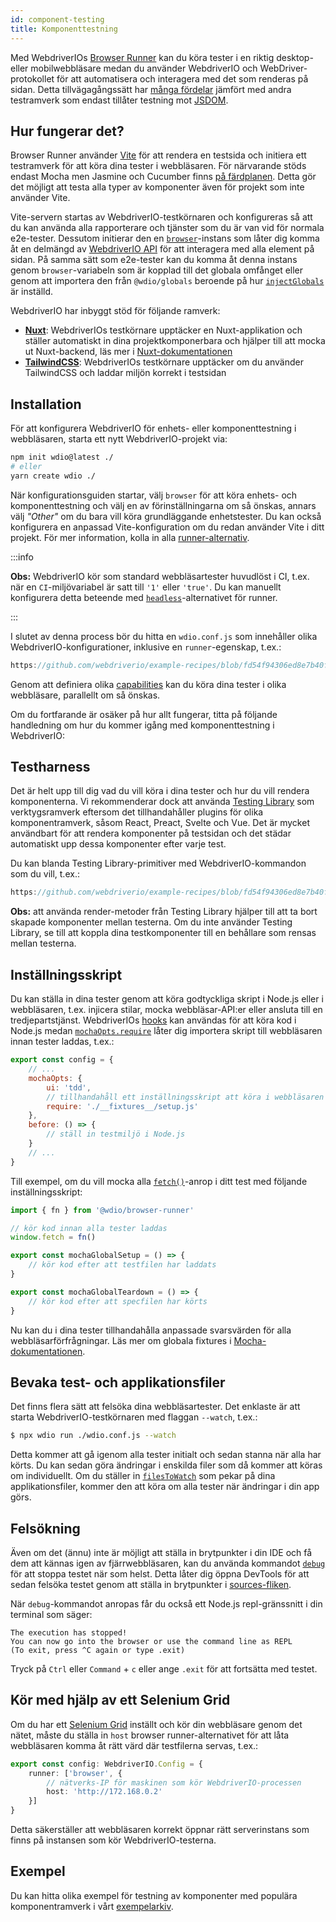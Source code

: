 ```yaml
---
id: component-testing
title: Komponenttestning
---
```


Med WebdriverIOs [Browser Runner](/docs/runner#browser-runner) kan du köra tester i en riktig desktop- eller mobilwebbläsare medan du använder WebdriverIO och WebDriver-protokollet för att automatisera och interagera med det som renderas på sidan. Detta tillvägagångssätt har [många fördelar](/docs/runner#browser-runner) jämfört med andra testramverk som endast tillåter testning mot [JSDOM](https://www.npmjs.com/package/jsdom).

## Hur fungerar det?

Browser Runner använder [Vite](https://vitejs.dev/) för att rendera en testsida och initiera ett testramverk för att köra dina tester i webbläsaren. För närvarande stöds endast Mocha men Jasmine och Cucumber finns [på färdplanen](https://github.com/orgs/webdriverio/projects/1). Detta gör det möjligt att testa alla typer av komponenter även för projekt som inte använder Vite.

Vite-servern startas av WebdriverIO-testkörnaren och konfigureras så att du kan använda alla rapporterare och tjänster som du är van vid för normala e2e-tester. Dessutom initierar den en [`browser`](/docs/api/browser)-instans som låter dig komma åt en delmängd av [WebdriverIO API](/docs/api) för att interagera med alla element på sidan. På samma sätt som e2e-tester kan du komma åt denna instans genom `browser`-variabeln som är kopplad till det globala omfånget eller genom att importera den från `@wdio/globals` beroende på hur [`injectGlobals`](/docs/api/globals) är inställd.

WebdriverIO har inbyggt stöd för följande ramverk:

- [__Nuxt__](https://nuxt.com/): WebdriverIOs testkörnare upptäcker en Nuxt-applikation och ställer automatiskt in dina projektkomponerbara och hjälper till att mocka ut Nuxt-backend, läs mer i [Nuxt-dokumentationen](/docs/component-testing/vue#testing-vue-components-in-nuxt)
- [__TailwindCSS__](https://tailwindcss.com/): WebdriverIOs testkörnare upptäcker om du använder TailwindCSS och laddar miljön korrekt i testsidan

## Installation

För att konfigurera WebdriverIO för enhets- eller komponenttestning i webbläsaren, starta ett nytt WebdriverIO-projekt via:

```bash
npm init wdio@latest ./
# eller
yarn create wdio ./
```

När konfigurationsguiden startar, välj `browser` för att köra enhets- och komponenttestning och välj en av förinställningarna om så önskas, annars välj _"Other"_ om du bara vill köra grundläggande enhetstester. Du kan också konfigurera en anpassad Vite-konfiguration om du redan använder Vite i ditt projekt. För mer information, kolla in alla [runner-alternativ](/docs/runner#runner-options).

:::info

__Obs:__ WebdriverIO kör som standard webbläsartester huvudlöst i CI, t.ex. när en `CI`-miljövariabel är satt till `'1'` eller `'true'`. Du kan manuellt konfigurera detta beteende med [`headless`](/docs/runner#headless)-alternativet för runner.

:::

I slutet av denna process bör du hitta en `wdio.conf.js` som innehåller olika WebdriverIO-konfigurationer, inklusive en `runner`-egenskap, t.ex.:

```ts reference useHTTPS runmeRepository="git@github.com:webdriverio/example-recipes.git" runmeFileToOpen="component-testing%2FREADME.md"
https://github.com/webdriverio/example-recipes/blob/fd54f94306ed8e7b40f967739164dfe4d6d76b41/wdio.comp.conf.js
```

Genom att definiera olika [capabilities](/docs/configuration#capabilities) kan du köra dina tester i olika webbläsare, parallellt om så önskas.

Om du fortfarande är osäker på hur allt fungerar, titta på följande handledning om hur du kommer igång med komponenttestning i WebdriverIO:

<LiteYouTubeEmbed
    id="5vp_3tGtnMc"
    title="Getting Started with Component Testing in WebdriverIO"
/>

## Testharness

Det är helt upp till dig vad du vill köra i dina tester och hur du vill rendera komponenterna. Vi rekommenderar dock att använda [Testing Library](https://testing-library.com/) som verktygsramverk eftersom det tillhandahåller plugins för olika komponentramverk, såsom React, Preact, Svelte och Vue. Det är mycket användbart för att rendera komponenter på testsidan och det städar automatiskt upp dessa komponenter efter varje test.

Du kan blanda Testing Library-primitiver med WebdriverIO-kommandon som du vill, t.ex.:

```js reference useHTTPS
https://github.com/webdriverio/example-recipes/blob/fd54f94306ed8e7b40f967739164dfe4d6d76b41/component-testing/svelte-example.js
```

__Obs:__ att använda render-metoder från Testing Library hjälper till att ta bort skapade komponenter mellan testerna. Om du inte använder Testing Library, se till att koppla dina testkomponenter till en behållare som rensas mellan testerna.

## Inställningsskript

Du kan ställa in dina tester genom att köra godtyckliga skript i Node.js eller i webbläsaren, t.ex. injicera stilar, mocka webbläsar-API:er eller ansluta till en tredjepartstjänst. WebdriverIOs [hooks](/docs/configuration#hooks) kan användas för att köra kod i Node.js medan [`mochaOpts.require`](/docs/frameworks#require) låter dig importera skript till webbläsaren innan tester laddas, t.ex.:

```js wdio.conf.js
export const config = {
    // ...
    mochaOpts: {
        ui: 'tdd',
        // tillhandahåll ett inställningsskript att köra i webbläsaren
        require: './__fixtures__/setup.js'
    },
    before: () => {
        // ställ in testmiljö i Node.js
    }
    // ...
}
```

Till exempel, om du vill mocka alla [`fetch()`](https://developer.mozilla.org/en-US/docs/Web/API/fetch)-anrop i ditt test med följande inställningsskript:

```js ./fixtures/setup.js
import { fn } from '@wdio/browser-runner'

// kör kod innan alla tester laddas
window.fetch = fn()

export const mochaGlobalSetup = () => {
    // kör kod efter att testfilen har laddats
}

export const mochaGlobalTeardown = () => {
    // kör kod efter att specfilen har körts
}

```

Nu kan du i dina tester tillhandahålla anpassade svarsvärden för alla webbläsarförfrågningar. Läs mer om globala fixtures i [Mocha-dokumentationen](https://mochajs.org/#global-fixtures).

## Bevaka test- och applikationsfiler

Det finns flera sätt att felsöka dina webbläsartester. Det enklaste är att starta WebdriverIO-testkörnaren med flaggan `--watch`, t.ex.:

```sh
$ npx wdio run ./wdio.conf.js --watch
```

Detta kommer att gå igenom alla tester initialt och sedan stanna när alla har körts. Du kan sedan göra ändringar i enskilda filer som då kommer att köras om individuellt. Om du ställer in [`filesToWatch`](/docs/configuration#filestowatch) som pekar på dina applikationsfiler, kommer den att köra om alla tester när ändringar i din app görs.

## Felsökning

Även om det (ännu) inte är möjligt att ställa in brytpunkter i din IDE och få dem att kännas igen av fjärrwebbläsaren, kan du använda kommandot [`debug`](/docs/api/browser/debug) för att stoppa testet när som helst. Detta låter dig öppna DevTools för att sedan felsöka testet genom att ställa in brytpunkter i [sources-fliken](https://buddy.works/tutorials/debugging-javascript-efficiently-with-chrome-devtools).

När `debug`-kommandot anropas får du också ett Node.js repl-gränssnitt i din terminal som säger:

```
The execution has stopped!
You can now go into the browser or use the command line as REPL
(To exit, press ^C again or type .exit)
```

Tryck på `Ctrl` eller `Command` + `c` eller ange `.exit` för att fortsätta med testet.

## Kör med hjälp av ett Selenium Grid

Om du har ett [Selenium Grid](https://www.selenium.dev/documentation/grid/) inställt och kör din webbläsare genom det nätet, måste du ställa in `host` browser runner-alternativet för att låta webbläsaren komma åt rätt värd där testfilerna servas, t.ex.:

```ts title=wdio.conf.ts
export const config: WebdriverIO.Config = {
    runner: ['browser', {
        // nätverks-IP för maskinen som kör WebdriverIO-processen
        host: 'http://172.168.0.2'
    }]
}
```

Detta säkerställer att webbläsaren korrekt öppnar rätt serverinstans som finns på instansen som kör WebdriverIO-testerna.

## Exempel

Du kan hitta olika exempel för testning av komponenter med populära komponentramverk i vårt [exempelarkiv](https://github.com/webdriverio/component-testing-examples).